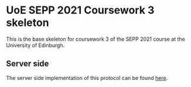 # UoE SEPP 2021 Coursework 3 skeleton

This is the base skeleton for coursework 3 of the SEPP 2021 course at the University of Edinburgh.

## Server side

The server side implementation of this protocol can be found [here][1].

[1]: https://github.com/mocialov/sepp
